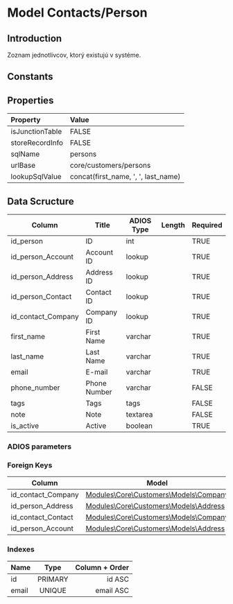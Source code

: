 # Model Contacts/Person

## Introduction

Zoznam jednotlivcov, ktorý existujú v systéme.

## Constants

## Properties

| Property        | Value                               |
| :-------------- | :---------------------------------- |
| isJunctionTable | FALSE                               |
| storeRecordInfo | FALSE                               |
| sqlName         | persons                             |
| urlBase         | core/customers/persons              |
| lookupSqlValue  | concat(first_name, ', ', last_name) |

## Data Scructure

| Column             | Title        | ADIOS Type | Length | Required |
| ------------------ | ------------ | ---------- | ------ | -------- |
| id_person          | ID           | int        |        | TRUE     |
| id_person_Account  | Account ID   | lookup     |        | TRUE     |
| id_person_Address  | Address ID   | lookup     |        | TRUE     |
| id_person_Contact  | Contact ID   | lookup     |        | TRUE     |
| id_contact_Company | Company ID   | lookup     |        | TRUE     |
| first_name         | First Name   | varchar    |        | TRUE     |
| last_name          | Last Name    | varchar    |        | TRUE     |
| email              | E-mail       | varchar    |        | TRUE     |
| phone_number       | Phone Number | varchar    |        | FALSE    |
| tags               | Tags         | tags       |        | FALSE    |
| note               | Note         | textarea   |        | FALSE    |
| is_active          | Active       | boolean    |        | TRUE     |

### ADIOS parameters

### Foreign Keys

| Column             | Model                                               | Relation | OnUpdate | OnDelete |
| ------------------ | --------------------------------------------------- | -------- | -------- | -------- |
| id_contact_Company | [Modules\Core\Customers\Models\Company](Company.md) | 1:N      | Cascade  | Restrict |
| id_person_Address  | [Modules\Core\Customers\Models\Address](Address.md) | 1:1      | Cascade  | Restrict |
| id_contact_Contact | [Modules\Core\Customers\Models\Company](Contact.md) | 1:N      | Cascade  | Restrict |
| id_person_Account  | [Modules\Core\Customers\Models\Address](Account.md) | 1:1      | Cascade  | Restrict |

### Indexes

| Name  |  Type   | Column + Order |
| :---- | :-----: | -------------: |
| id    | PRIMARY |         id ASC |
| email | UNIQUE  |      email ASC |
